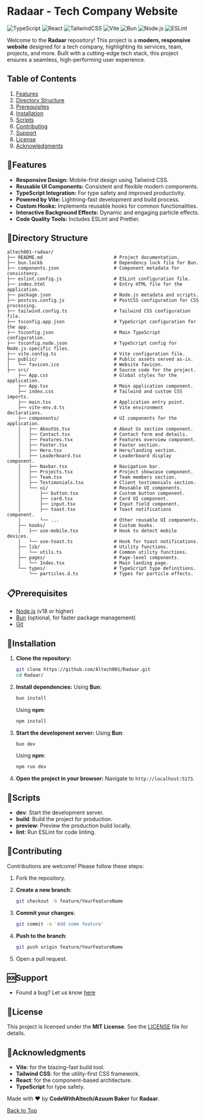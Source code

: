 # Radaar - Tech Company Website

![TypeScript](https://img.shields.io/badge/TypeScript-3178C6?style=for-the-badge&logo=typescript&logoColor=white)
![React](https://img.shields.io/badge/React-61DAFB?style=for-the-badge&logo=react&logoColor=black)
![TailwindCSS](https://img.shields.io/badge/TailwindCSS-38B2AC?style=for-the-badge&logo=tailwind-css&logoColor=white)
![Vite](https://img.shields.io/badge/Vite-B73BFE?style=for-the-badge&logo=vite&logoColor=FFD62E)
![Bun](https://img.shields.io/badge/Bun-000000?style=for-the-badge&logo=bun&logoColor=white)
![Node.js](https://img.shields.io/badge/Node.js-339933?style=for-the-badge&logo=node.js&logoColor=white)
![ESLint](https://img.shields.io/badge/ESLint-4B32C3?style=for-the-badge&logo=eslint&logoColor=white)

Welcome to the **Radaar** repository! This project is a **modern, responsive website** designed for a tech company, highlighting its services, team, projects, and more. Built with a cutting-edge tech stack, this project ensures a seamless, high-performing user experience.

## Table of Contents

1. [Features](#features)
2. [Directory Structure](#directory-structure)
3. [Prerequisites](#prerequisites)
4. [Installation](#installation)
5. [Scripts](#scripts)
6. [Contributing](#contributing)
7. [Support](#support)
8. [License](#license)
9. [Acknowledgments](#acknowledgments)

## 🚀Features

- **Responsive Design:** Mobile-first design using Tailwind CSS.
- **Reusable UI Components:** Consistent and flexible modern components.
- **TypeScript Integration:** For type safety and improved productivity.
- **Powered by Vite:** Lightning-fast development and build process.
- **Custom Hooks:** Implements reusable hooks for common functionalities.
- **Interactive Background Effects:** Dynamic and engaging particle effects.
- **Code Quality Tools:** Includes ESLint and Prettier.

## 📂Directory Structure

```
altech001-radaar/
├── README.md                          # Project documentation.
├── bun.lockb                          # Dependency lock file for Bun.
├── components.json                    # Component metadata for consistency.
├── eslint.config.js                   # ESLint configuration file.
├── index.html                         # Entry HTML file for the application.
├── package.json                       # Node.js metadata and scripts.
├── postcss.config.js                  # PostCSS configuration for CSS processing.
├── tailwind.config.ts                 # Tailwind CSS configuration file.
├── tsconfig.app.json                  # TypeScript configuration for the app.
├── tsconfig.json                      # Main TypeScript configuration.
├── tsconfig.node.json                 # TypeScript config for Node.js-specific files.
├── vite.config.ts                     # Vite configuration file.
├── public/                            # Public assets served as-is.
│   └── favicon.ico                    # Website favicon.
├── src/                               # Source code for the project.
    ├── App.css                        # Global styles for the application.
    ├── App.tsx                        # Main application component.
    ├── index.css                      # Tailwind and custom CSS imports.
    ├── main.tsx                       # Application entry point.
    ├── vite-env.d.ts                  # Vite environment declarations.
    ├── components/                    # UI components for the application.
    │   ├── AboutUs.tsx                # About Us section component.
    │   ├── Contact.tsx                # Contact form and details.
    │   ├── Features.tsx               # Features overview component.
    │   ├── Footer.tsx                 # Footer section.
    │   ├── Hero.tsx                   # Hero/landing section.
    │   ├── Leaderboard.tsx            # Leaderboard display component.
    │   ├── Navbar.tsx                 # Navigation bar.
    │   ├── Projects.tsx               # Project showcase component.
    │   ├── Team.tsx                   # Team members section.
    │   ├── Testimonials.tsx           # Client testimonials section.
    │   └── ui/                        # Reusable UI components.
    │       ├── button.tsx             # Custom button component.
    │       ├── card.tsx               # Card UI component.
    │       ├── input.tsx              # Input field component.
    │       ├── toast.tsx              # Toast notifications component.
    │       └── ...                    # Other reusable UI components.
    ├── hooks/                         # Custom hooks.
    │   ├── use-mobile.tsx             # Hook to detect mobile devices.
    │   └── use-toast.ts               # Hook for toast notifications.
    ├── lib/                           # Utility functions.
    │   └── utils.ts                   # Common utility functions.
    ├── pages/                         # Page-level components.
    │   └── Index.tsx                  # Main landing page.
    └── types/                         # TypeScript type definitions.
        └── particles.d.ts             # Types for particle effects.
```

## 📋Prerequisites

- [Node.js](https://nodejs.org/) (v18 or higher)  
- [Bun](https://bun.sh/) (optional, for faster package management)  
- [Git](https://git-scm.com/)

## 💾Installation

1. **Clone the repository:**
   ```bash
   git clone https://github.com/Altech001/Radaar.git
   cd Radaar/
   ```

2. **Install dependencies:**
   Using **Bun**:
   ```bash
   bun install
   ```

   Using **npm**:
   ```bash
   npm install
   ```

3. **Start the development server:**
   Using **Bun**:
   ```bash
   bun dev
   ```
   Using **npm**:
   ```bash
   npm run dev
   ```

4. **Open the project in your browser:**
   Navigate to `http://localhost:5173`.


## 📜Scripts

- **dev**: Start the development server.
- **build**: Build the project for production.
- **preview**: Preview the production build locally.
- **lint**: Run ESLint for code linting.

## 🤝Contributing

Contributions are welcome! Please follow these steps:

1. Fork the repository.

2. **Create a new branch**:
   ```bash
   git checkout -b feature/YourFeatureName
   ```

3. **Commit your changes**:
   ```bash
   git commit -m 'Add some feature'
   ```

4. **Push to the branch**:
   ```bash
   git push origin feature/YourFeatureName
   ```

5. Open a pull request.

## 🆘Support

- Found a bug? Let us know [here](https://github.com/Altech001/Radaar/issues)

## 📄License

This project is licensed under the **MIT License**. See the [LICENSE]() file for details.

## 🙏Acknowledgments

- **Vite**: for the blazing-fast build tool.  
- **Tailwind CSS**: for the utility-first CSS framework.  
- **React**: for the component-based architecture.  
- **TypeScript** for type safety.  

Made with ❤️ by **CodeWithAltech/Azuum Baker** for **Radaar**.

[Back to Top](#radaar---tech-company-website)
